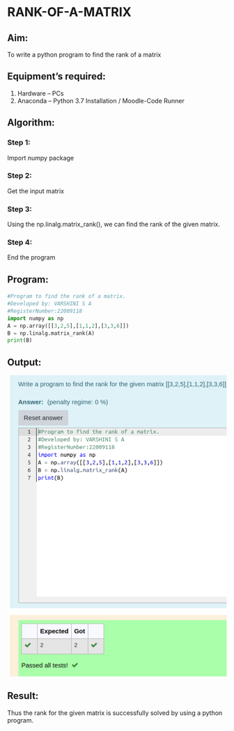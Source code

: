 # RANK-OF-A-MATRIX

## Aim:

To write a python program to find the rank of a matrix

## Equipment’s required:

1. 	Hardware – PCs
2. 	Anaconda – Python 3.7 Installation / Moodle-Code Runner

## Algorithm:

### Step 1:
Import numpy package
### Step 2: 
Get the input matrix
### Step 3: 
Using the np.linalg.matrix_rank(), we can find the rank of the given matrix.
### Step 4:
End the program

## Program:
```python
#Program to find the rank of a matrix.
#Developed by: VARSHINI S A
#RegisterNumber:22009118
import numpy as np
A = np.array([[3,2,5],[1,1,2],[3,3,6]])
B = np.linalg.matrix_rank(A)
print(B)
```
## Output:
![](./rank.png)

## Result:
Thus the rank for the given matrix is successfully solved by  using a python program.
